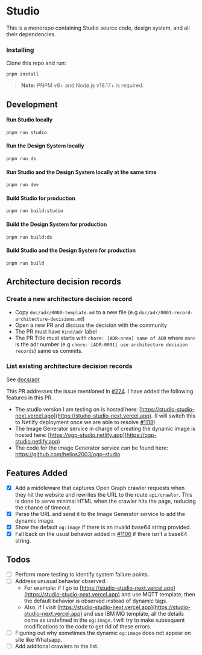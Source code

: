 # Studio

This is a monorepo containing Studio source code, design system, and all their dependencies.

### Installing

Clone this repo and run:

```
pnpm install
```

> **Note:** PNPM v8+ and Node.js v18.17+ is required.

## Development

#### Run Studio locally

```
pnpm run studio
```

#### Run the Design System locally

```
pnpm run ds
```

#### Run Studio and the Design System locally at the same time

```
pnpm run dev
```

#### Build Studio for production

```
pnpm run build:studio
```

#### Build the Design System for production

```
pnpm run build:ds
```

#### Build Studio and the Design System for production

```
pnpm run build
```

## Architecture decision records

### Create a new architecture decision record

- Copy `doc/adr/0000-template.md` to a new file (e.g `doc/adr/0001-record-architecture-decisions.md`)
- Open a new PR and discuss the decision with the community
- The PR must have `kind/adr` label
- The PR Title must starts with `chore: [ADR-nnnn] name of ADR` where `nnnn` is the adr number (e.g `chore: [ADR-0001] use architecture decision records`) same us commits.

### List existing architecture decision records

See [docs/adr](docs/adr)

This PR addresses the issue mentioned in [#224](https://github.com/asyncapi/studio/issues/224). I have added the following features in this PR.

- The studio version I am testing on is hosted here: [https://studio-studio-next.vercel.app](https://studio-studio-next.vercel.app). (I will switch this to Netlify deployment once we are able to resolve [#1118](https://github.com/asyncapi/studio/issues/1118))
- The Image Generator service in charge of creating the dynamic image is hosted here: [https://ogp-studio.netlify.app](https://ogp-studio.netlify.app)
- The code for the image Generator service can be found here: https://github.com/helios2003/ogp-studio

## Features Added

- [x] Add a middleware that captures Open Graph crawler requests when they hit the website and rewrites the URL to the route `api/crawler`. This is done to serve minimal HTML when the crawler hits the page, reducing the chance of timeout.
- [x] Parse the URL and send it to the Image Generator service to add the dynamic image.
- [x] Show the default `og:image` if there is an invalid base64 string provided.
- [x] Fall back on the usual behavior added in [#1106](https://github.com/asyncapi/studio/pull/1106) if there isn't a base64 string.

## Todos

- [ ] Perform more testing to identify system failure points.
- [ ] Address unusual behavior observed:
  - For example: if I go to [https://studio-studio-next.vercel.app](https://studio-studio-next.vercel.app) and use MQTT template, then the default behavior is observed instead of dynamic tags.
  - Also, if I visit [https://studio-studio-next.vercel.app](https://studio-studio-next.vercel.app) and use IBM MQ template, all the details come as undefined in the `og:image`. I will try to make subsequent modifications to the code to get rid of these errors.
- [ ] Figuring out why sometimes the dynamic `og:image` does not appear on site like Whatsapp.
- [ ] Add additonal crawlers to the list.